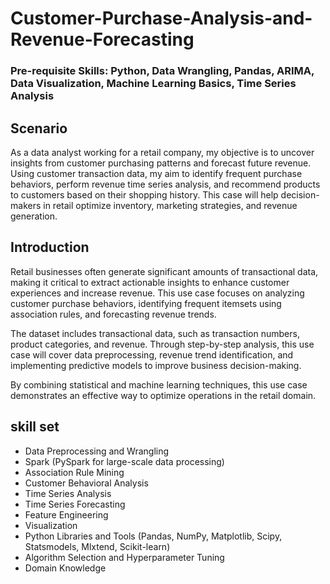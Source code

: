 # Customer-Purchase-Analysis-and-Revenue-Forecasting

### Pre-requisite Skills: Python, Data Wrangling, Pandas, ARIMA, Data Visualization, Machine Learning Basics, Time Series Analysis

## Scenario
As a data analyst working for a retail company, my objective is to uncover insights from customer purchasing patterns and forecast future revenue. Using customer transaction data, my aim to identify frequent purchase behaviors, perform revenue time series analysis, and recommend products to customers based on their shopping history. This case will help decision-makers in retail optimize inventory, marketing strategies, and revenue generation.


## Introduction
Retail businesses often generate significant amounts of transactional data, making it critical to extract actionable insights to enhance customer experiences and increase revenue. This use case focuses on analyzing customer purchase behaviors, identifying frequent itemsets using association rules, and forecasting revenue trends.

The dataset includes transactional data, such as transaction numbers, product categories, and revenue. Through step-by-step analysis, this use case will cover data preprocessing, revenue trend identification, and implementing predictive models to improve business decision-making.

By combining statistical and machine learning techniques, this use case demonstrates an effective way to optimize operations in the retail domain.


## skill set
- Data Preprocessing and Wrangling
- Spark (PySpark for large-scale data processing)
- Association Rule Mining
- Customer Behavioral Analysis
- Time Series Analysis
- Time Series Forecasting
- Feature Engineering
- Visualization
- Python Libraries and Tools (Pandas, NumPy, Matplotlib, Scipy, Statsmodels, Mlxtend, Scikit-learn)
- Algorithm Selection and Hyperparameter Tuning
- Domain Knowledge
